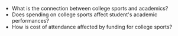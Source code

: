- What is the connection between college sports and academics?
- Does spending on college sports affect student's academic performances?
- How is cost of attendance affected by funding for college sports?
